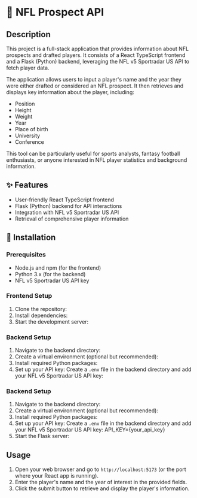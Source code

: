 # 🏈 NFL Prospect API

## Description
This project is a full-stack application that provides information about NFL prospects and drafted players. It consists of a React TypeScript frontend and a Flask (Python) backend, leveraging the NFL v5 Sportradar US API to fetch player data.

The application allows users to input a player's name and the year they were either drafted or considered an NFL prospect. It then retrieves and displays key information about the player, including:

- Position
- Height
- Weight
- Year
- Place of birth
- University
- Conference

This tool can be particularly useful for sports analysts, fantasy football enthusiasts, or anyone interested in NFL player statistics and background information.

## ✨ Features
- User-friendly React TypeScript frontend
- Flask (Python) backend for API interactions
- Integration with NFL v5 Sportradar US API
- Retrieval of comprehensive player information

## 🚀 Installation

### Prerequisites
- Node.js and npm (for the frontend)
- Python 3.x (for the backend)
- NFL v5 Sportradar US API key

### Frontend Setup
1. Clone the repository:
2. Install dependencies:
3. Start the development server:
   
### Backend Setup
1. Navigate to the backend directory:
2. Create a virtual environment (optional but recommended):
3. Install required Python packages:
4. Set up your API key:
   Create a `.env` file in the backend directory and add your NFL v5 Sportradar US API key:
   
### Backend Setup

1. Navigate to the backend directory:
2. Create a virtual environment (optional but recommended):
3. Install required Python packages:
4. Set up your API key:
  Create a `.env` file in the backend directory and add your NFL v5 Sportradar US API key: API_KEY={your_api_key}
5. Start the Flask server:
## Usage

1. Open your web browser and go to `http://localhost:5173` (or the port where your React app is running).
2. Enter the player's name and the year of interest in the provided fields.
3. Click the submit button to retrieve and display the player's information.



